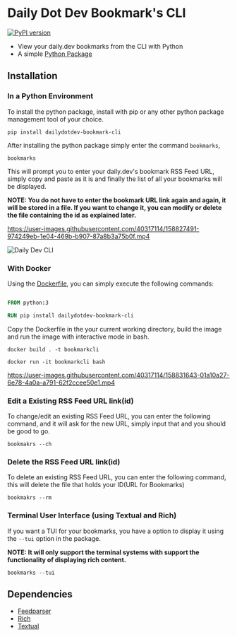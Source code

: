 # Daily Dot Dev Bookmark's CLI

[![PyPI version](https://badge.fury.io/py/dailydotdev-bookmark-cli.svg)](https://badge.fury.io/py/dailydotdev-bookmark-cli)

- View your daily.dev bookmarks from the CLI with Python
- A simple [Python Package](https://pypi.org/project/dailydotdev-bookmark-cli/)

## Installation

### In a Python Environment

To install the python package, install with pip or any other python package management tool of your choice.

```
pip install dailydotdev-bookmark-cli
```

After installing the python package simply enter the command `bookmarks`,

```
bookmarks
```

This will prompt you to enter your daily.dev's bookmark RSS Feed URL, simply copy and paste as it is and finally the list of all your bookmarks will be displayed. 

**NOTE: You do not have to enter the bookmark URL link again and again, it will be stored in a file. If you want to change it, you can modify or delete the file containing the id as explained later.**

https://user-images.githubusercontent.com/40317114/158827491-974249eb-1e04-469b-b907-87a8b3a75b0f.mp4

![Daily Dev CLI](https://res.cloudinary.com/techstructive-blog/image/upload/v1647365911/blog-media/rf8nqohqu2k3orf4atso.gif)

### With Docker

Using the [Dockerfile](https://github.com/Mr-Destructive/bookmarks-cli/blob/main/Dockerfile), you can simply execute the following commands:

```Dockerfile

FROM python:3

RUN pip install dailydotdev-bookmark-cli

```

Copy the Dockerfile in the your current working directory, build the image and run the image with interactive mode in bash.

```
docker build . -t bookmarkcli
```

```
docker run -it bookmarkcli bash
```

https://user-images.githubusercontent.com/40317114/158831643-01a10a27-6e78-4a0a-a791-62f2ccee50e1.mp4


### Edit a Existing RSS Feed URL link(id)

To change/edit an existing RSS Feed URL, you can enter the following command, and it will ask for the new URL, simply input that and you should be good to go.
```
bookmakrs --ch
```

### Delete the RSS Feed URL link(id)

To delete an existing RSS Feed URL, you can enter the following command, this will delete the file that holds your ID(URL for Bookmarks)

```
bookmakrs --rm
```

### Terminal User Interface (using Textual and Rich)

If you want a TUI for your bookmarks, you have a option to display it using the `--tui` option in the package. 

**NOTE: It will only support the terminal systems with support the functionality of displaying rich content.**

```
bookmarks --tui
```

## Dependencies 

- [Feedparser](https://pypi.org/project/feedparser/)
- [Rich](https://pypi.org/project/rich/)
- [Textual](https://pypi.org/project/textual/)

